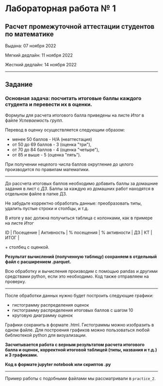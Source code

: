 # Лабораторная работа № 1
## Расчет промежуточной аттестации студентов по математике

Выдана: 07 ноября 2022

Мягкий дедлайн: 11 ноября 2022

Жесткий дедлайн: 14 ноября 2022
___
## Задание
### Основная задача: посчитать итоговые баллы каждого студента и перевести их в оценки.
Формулы для расчета итогового балла приведены на листе *Итог* в файле *Успеваемость групп*.

Перевод в оценку осуществляется следующим образом: 
* менее 50 баллов - Н/А (неаттестация)
* от 50 до 69 баллов - 3 (оценка "три"), 
* от 70 до 84 баллов - 4 (оценка "четыре"), 
* от 85 и выше - 5 (оценка "пять"). 

При получении нецелого числа баллов округление до целого производится по правилам математики.
* * *
До рассчета итоговых баллов необходимо добавить баллы за домашние задания в лист с *ДЗ*. Баллы за каждую из домашних работ находятся в отдельном файле в папке ДЗ.

Не забудьте корректно обработать данные: преобразовать типы, удалить пустые строки и столбцы, и т.д.

В итоге у вас должна получиться таблица с колонками, как в примере на листе *Итог*

ID | Посещение | Активность | % посещения | % активности | ДЗ | КТ | ИТОГ | 

\+ столбец с оценкой.

**Результат вычислений (полученную таблицу) сохраняем в отдельный файл с расширением .parquet.**

Всю обработку и вычисления производим с помощью pandas и другими средствами python, если это необходимо. Код также отправляем на проверку.
* * *
После обработки данных нужно будет построить следующие графики:
* гистограмму распределения оценок
* гистограмму распределения итоговых баллов с шагом 10
* круговую диаграмму оценок

Графики сохранить в формате .html. Гистограммы можно изобразить в одном файле.
Для построения графиков можно пользоваться любой библиотекой python для визуализации.

**Засчитывается работа с верным результатом расчета итогового балла и оценок, корректной итоговой таблицей (типы, названия и т.д.) и 3 графиками.**

**Код в формате jupyter notebook или скриптов .py**

* * *
Пример работы с подобными файлами мы рассматривали в `practice_2`.